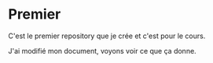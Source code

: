 # Premier
C'est le premier repository que je crée et c'est pour le cours.

J'ai modifié mon document, voyons voir ce que ça donne.
